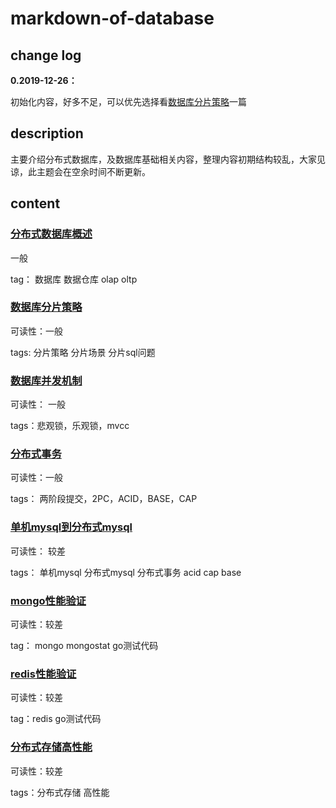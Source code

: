 # markdown-of-database


## change log

**0.2019-12-26：**

初始化内容，好多不足，可以优先选择看[数据库分片策略](./database分片策略.md)一篇




## description

主要介绍分布式数据库，及数据库基础相关内容，整理内容初期结构较乱，大家见谅，此主题会在空余时间不断更新。


## content

### [分布式数据库概述](./分布式数据库概述.md)

一般

tag： 数据库 数据仓库 olap oltp


### [数据库分片策略](./database分片策略.md)

可读性：一般

tags: 分片策略 分片场景 分片sql问题


### [数据库并发机制](./数据库并发机制.md)

可读性： 一般

tags：悲观锁，乐观锁，mvcc


### [分布式事务](./分布式事务.md)

可读性：一般 

tags： 两阶段提交，2PC，ACID，BASE，CAP


### [单机mysql到分布式mysql](./单机mysql到分布式mysql.md) 

可读性： 较差

tags： 单机mysql  分布式mysql  分布式事务 acid  cap  base


### [mongo性能验证](./mongo高性能.md)

可读性：较差

tag： mongo mongostat go测试代码


### [redis性能验证](./redis高性能.md)

可读性：较差

tag：redis go测试代码


### [分布式存储高性能](./分布式存储高性能.md)

可读性：较差

tags：分布式存储 高性能  

